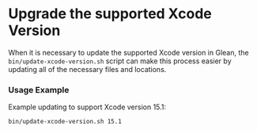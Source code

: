 # Upgrade the supported Xcode Version

When it is necessary to update the supported Xcode version in Glean, the `bin/update-xcode-version.sh` script
can make this process easier by updating all of the necessary files and locations.

### Usage Example

Example updating to support Xcode version 15.1:

```
bin/update-xcode-version.sh 15.1
```
